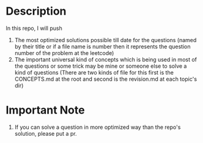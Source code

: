 
# Description

In this repo, I will push
1. The most optimized solutions possible till date for the questions (named by their title or if a file name is number then it represents the question number of the problem at the leetcode)
2. The important universal kind of concepts which is being used in most of the questions or some trick may be mine or someone else to solve a kind of questions (There are two kinds of file for this first is the CONCEPTS.md at the root and second is the revision.md at each topic's dir)

# Important Note
1. If you can solve a question in more optimized way than the repo's solution, please put a pr.
